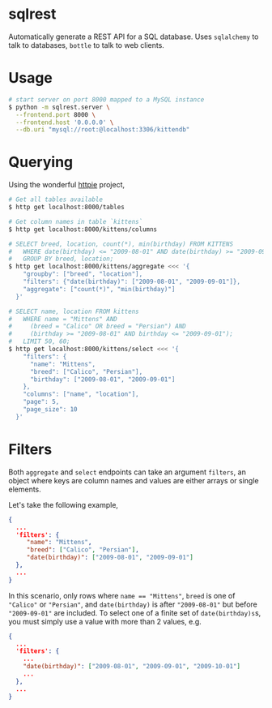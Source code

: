 sqlrest
=======

Automatically generate a REST API for a SQL database. Uses `sqlalchemy` to talk
to databases, `bottle` to talk to web clients.


Usage
=====

```bash
# start server on port 8000 mapped to a MySQL instance
$ python -m sqlrest.server \
  --frontend.port 8000 \
  --frontend.host '0.0.0.0' \
  --db.uri "mysql://root:@localhost:3306/kittendb"
```


Querying
========

Using the wonderful [httpie](https://github.com/jkbr/httpie) project,

```bash
# Get all tables available
$ http get localhost:8000/tables

# Get column names in table `kittens`
$ http get localhost:8000/kittens/columns

# SELECT breed, location, count(*), min(birthday) FROM KITTENS
#   WHERE date(birthday) <= "2009-08-01" AND date(birthday) >= "2009-09-01"
#   GROUP BY breed, location;
$ http get localhost:8000/kittens/aggregate <<< '{
    "groupby": ["breed", "location"],
    "filters": {"date(birthday)": ["2009-08-01", "2009-09-01"]},
    "aggregate": ["count(*)", "min(birthday)"]
  }'

# SELECT name, location FROM kittens
#   WHERE name = "Mittens" AND
#     (breed = "Calico" OR breed = "Persian") AND
#     (birthday >= "2009-08-01" AND birthday <= "2009-09-01");
#   LIMIT 50, 60;
$ http get localhost:8000/kittens/select <<< '{
    "filters": {
      "name": "Mittens",
      "breed": ["Calico", "Persian"],
      "birthday": ["2009-08-01", "2009-09-01"]
    },
    "columns": ["name", "location"],
    "page": 5,
    "page_size": 10
  }'
```

Filters
=======

Both `aggregate` and `select` endpoints can take an argument `filters`, an
object where keys are column names and values are either arrays or single
elements.

Let's take the following example,

```json
{
  ...
  'filters': {
     "name": "Mittens",
     "breed": ["Calico", "Persian"],
     "date(birthday)": ["2009-08-01", "2009-09-01"]
  },
  ...
}
```

In this scenario, only rows where `name == "Mittens"`, `breed` is one of
`"Calico"` or `"Persian"`, and `date(birthday)` is after `"2009-08-01"` but
before `"2009-09-01"` are included. To select one of a finite set of
`date(birthday)s`s, you must simply use a value with more than 2 values, e.g.
```json
{
  ...
  'filters': {
    ...
    "date(birthday)": ["2009-08-01", "2009-09-01", "2009-10-01"]
    ...
  },
  ...
}
```
